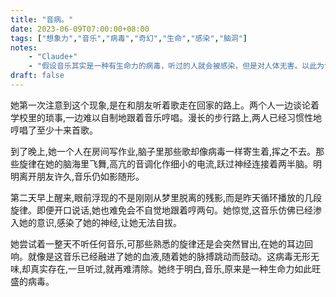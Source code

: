 ```yaml
---
title: "音病。"
date: 2023-06-09T07:00:00+08:00
tags: ["想象力","音乐","病毒","奇幻","生命","感染","脑洞"]
notes:
    - "Claude+"
    - "假设音乐其实是一种有生命力的病毒，听过的人就会被感染，但是对人体无害。以此为设定，写一篇充满想象力的文章。"
draft: false
---
```


她第一次注意到这个现象,是在和朋友听着歌走在回家的路上。两个人一边谈论着学校里的琐事,一边难以自制地跟着音乐哼唱。漫长的步行路上,两人已经习惯性地哼唱了至少十来首歌。

到了晚上,她一个人在房间写作业,脑子里那些歌却像病毒一样寄生着,挥之不去。那些旋律在她的脑海里飞舞,高亢的音调化作细小的电流,跃过神经连接着两半脑。明明离开朋友许久,音乐仍如影随形。

第二天早上醒来,眼前浮现的不是刚刚从梦里脱离的残影,而是昨天循环播放的几段旋律。即便开口说话,她也难免会不自觉地跟着哼两句。她惊觉,这音乐仿佛已经渗入她的意识,感染了她的神经,让她无法自拔。

她尝试着一整天不听任何音乐,可那些熟悉的旋律还是会突然冒出,在她的耳边回响。就像是这音乐已经融进了她的血液,随着她的脉搏跳动而鼓动。这病毒无形无味,却真实存在,一旦听过,就再难清除。她终于明白,音乐,原来是一种生命力如此旺盛的病毒。